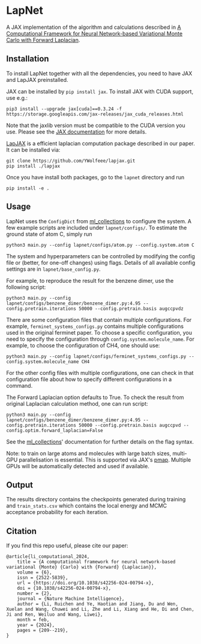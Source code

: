 # LapNet

A JAX implementation of the algorithm and calculations described in [A Computational Framework for Neural Network-based Variational Monte Carlo with Forward Laplacian](https://www.nature.com/articles/s42256-024-00794-x). 

## Installation

To install LapNet together with all the dependencies, you need to have JAX and LapJAX preinstalled.

JAX can be installed by `pip install jax`. 
To install JAX with CUDA support, use e.g.:

```shell
pip3 install --upgrade jax[cuda]==0.3.24 -f https://storage.googleapis.com/jax-releases/jax_cuda_releases.html
```

Note that the jaxlib version must be compatible to the CUDA version
you use. Please see the
[JAX documentation](https://github.com/google/jax#installation) for more
details.

[LapJAX](https://github.com/YWolfeee/lapjax) is a efficient laplacian computation package described in our paper. It can be installed via:

```
git clone https://github.com/YWolfeee/lapjax.git
pip install ./lapjax
```
Once you have install both packages, go to the `lapnet` directory and run
```shell
pip install -e .
```


## Usage

LapNet uses the `ConfigDict` from
[ml_collections](https://github.com/google/ml_collections) to configure the
system. A few example scripts are included under `lapnet/configs/`. To estimate the ground state of atom C, simply run

```shell
python3 main.py --config lapnet/configs/atom.py --config.system.atom C
```

The system and hyperparameters can be controlled by modifying the config file or
(better, for one-off changes) using flags. Details of all available config settings are
in `lapnet/base_config.py`.

For example, to reproduce the result for the benzene dimer, use the following script:
```
python3 main.py --config lapnet/configs/benzene_dimer/benzene_dimer.py:4.95 --config.pretrain.iterations 50000 --config.pretrain.basis augccpvdz 
```

There are some configuration files that contain multiple configurations. For example, `ferminet_systems_configs.py` contains multiple configurations used in the original ferminet paper. To choose a specific configuration, you need to specify the configuration through `config.system.molecule_name`. For example, to choose the configuration of CH4, one should use:
```
python3 main.py --config lapnet/configs/ferminet_systems_configs.py --config.system.molecule_name CH4
```
For the other config files with multiple configurations, one can check in that configuration file about how to specify different configurations in a command.

The Forward Laplacian option defaults to True. To check the result from original Laplacian calculation method, one can run script:
```
python3 main.py --config lapnet/configs/benzene_dimer/benzene_dimer.py:4.95 --config.pretrain.iterations 50000 --config.pretrain.basis augccpvd --config.optim.forward_laplacian=False
```

See the
[ml_collections](https://github.com/google/ml_collections)' documentation for
further details on the flag syntax. 

Note: to train on large atoms and molecules with large batch sizes, multi-GPU
parallelisation is essential. This is supported via JAX's
[pmap](https://jax.readthedocs.io/en/latest/jax.html#parallelization-pmap).
Multiple GPUs will be automatically detected and used if available.


## Output

The results directory contains the checkpoints generated during training and `train_stats.csv` which contains the local energy and MCMC acceptance probability for each iteration.


## Citation

If you find this repo useful, please cite our paper:

```
@article{li_computational_2024,
	title = {A computational framework for neural network-based variational {Monte} {Carlo} with {Forward} {Laplacian}},
	volume = {6},
	issn = {2522-5839},
	url = {https://doi.org/10.1038/s42256-024-00794-x},
	doi = {10.1038/s42256-024-00794-x},
	number = {2},
	journal = {Nature Machine Intelligence},
	author = {Li, Ruichen and Ye, Haotian and Jiang, Du and Wen, Xuelan and Wang, Chuwei and Li, Zhe and Li, Xiang and He, Di and Chen, Ji and Ren, Weiluo and Wang, Liwei},
	month = feb,
	year = {2024},
	pages = {209--219},
}
```
